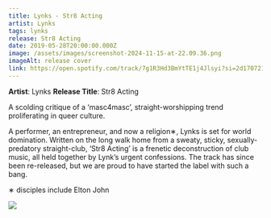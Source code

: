 ```yaml
---
title: Lynks - Str8 Acting
artist: Lynks
tags: lynks
release: Str8 Acting
date: 2019-05-28T20:00:00.000Z
image: /assets/images/screenshot-2024-11-15-at-22.09.36.png
imageAlt: release cover
link: https://open.spotify.com/track/7g1R3Hd3BmYtTE1j4Jlsyi?si=2d17072188544759
---
```

**Artist**: Lynks
**Release Title**: Str8 Acting

A scolding critique of a ‘masc4masc’, straight-worshipping trend proliferating in queer culture.[](https://open.spotify.com/track/7g1R3Hd3BmYtTE1j4Jlsyi?si=2d17072188544759)

A performer, an entrepreneur, and now a religion∗, Lynks is set for world domination. Written on the long walk home from a sweaty, sticky, sexually-predatory straight-club, ‘Str8 Acting’ is a frenetic deconstruction of club music, all held together by Lynk’s urgent confessions. The track has since been re-released, but we are proud to have started the label with such a bang.

∗ disciples include Elton John

![](/assets/images/990-lynks-sq-1.jpeg)
